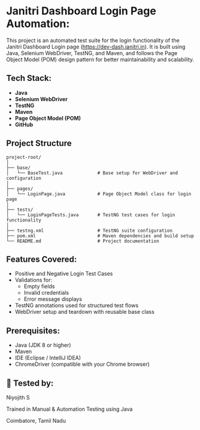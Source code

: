 # Janitri Dashboard Login Page Automation:
This project is an automated test suite for the login functionality of the Janitri Dashboard Login page (https://dev-dash.janitri.in).
It is built using Java, Selenium WebDriver, TestNG, and Maven, and follows the Page Object Model (POM) design pattern for better maintainability and scalability.

## Tech Stack:
- **Java**  
- **Selenium WebDriver**  
- **TestNG**  
- **Maven**  
- **Page Object Model (POM)**  
- **GitHub**

## Project Structure
```
project-root/
│
├── base/
│   └── BaseTest.java             # Base setup for WebDriver and configuration
│
├── pages/
│   └── LoginPage.java            # Page Object Model class for login page
│
├── tests/
│   └── LoginPageTests.java       # TestNG test cases for login functionality
│
├── testng.xml                    # TestNG suite configuration
├── pom.xml                       # Maven dependencies and build setup
└── README.md                     # Project documentation
```

## Features Covered:

- Positive and Negative Login Test Cases
- Validations for:
  - Empty fields
  - Invalid credentials
  - Error message displays
- TestNG annotations used for structured test flows
- WebDriver setup and teardown with reusable base class

## Prerequisites:
- Java (JDK 8 or higher)
- Maven
- IDE (Eclipse / IntelliJ IDEA)
- ChromeDriver (compatible with your Chrome browser)

## 👤 Tested by:
Niyojith S

Trained in Manual & Automation Testing using Java

Coimbatore, Tamil Nadu
